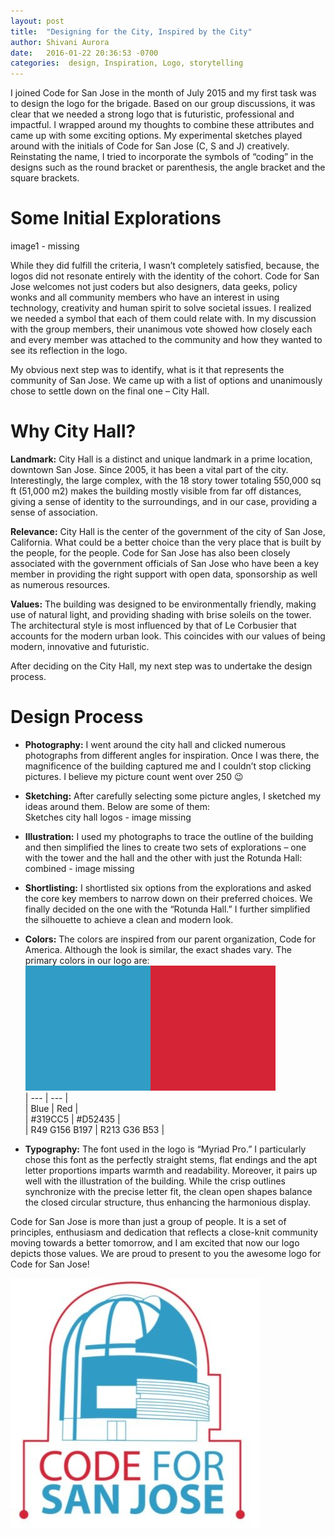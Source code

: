 ```yaml
---
layout: post
title:  "Designing for the City, Inspired by the City"
author: Shivani Aurora
date:   2016-01-22 20:36:53 -0700
categories:  design, Inspiration, Logo, storytelling
---
```

I joined Code for San Jose in the month of July 2015 and my first task was to design the logo for the brigade. Based on our group discussions, it was clear that we needed a strong logo that is futuristic, professional and impactful. I wrapped around my thoughts to combine these attributes and came up with some exciting options. My experimental sketches played around with the initials of Code for San Jose (C, S and J) creatively. Reinstating the name, I tried to incorporate the symbols of “coding” in the designs such as the round bracket or parenthesis, the angle bracket and the square brackets.   

# Some Initial Explorations

image1 - missing  

While they did fulfill the criteria, I wasn’t completely satisfied, because, the logos did not resonate entirely with the identity of the cohort. Code for San Jose welcomes not just coders but also designers, data geeks, policy wonks and all community members who have an interest in using technology, creativity and human spirit to solve societal issues. I realized we needed a symbol that each of them could relate with. In my discussion with the group members, their unanimous vote showed how closely each and every member was attached to the community and how they wanted to see its reflection in the logo.  

My obvious next step was to identify, what is it that represents the community of San Jose. We came up with a list of options and unanimously chose to settle down on the final one – City Hall.   

# Why City Hall?

**Landmark:** City Hall is a distinct and unique landmark in a prime location, downtown San Jose. Since 2005, it has been a vital part of the city. Interestingly, the large complex, with the 18 story tower totaling 550,000 sq ft (51,000 m2) makes the building mostly visible from far off distances, giving a sense of identity to the surroundings, and in our case, providing a sense of association.  

**Relevance:** City Hall is the center of the government of the city of San Jose, California. What could be a better choice than the very place that is built by the people, for the people. Code for San Jose has also been closely associated with the government officials of San Jose who have been a key member in providing the right support with open data, sponsorship as well as numerous resources.  

**Values:** The building was designed to be environmentally friendly, making use of natural light, and providing shading with brise soleils on the tower. The architectural style is most influenced by that of Le Corbusier that accounts for the modern urban look. This coincides with our values of being modern, innovative and futuristic.  

After deciding on the City Hall, my next step was to undertake the design process.  

# Design Process
* **Photography:** I went around the city hall and clicked numerous photographs from different angles for inspiration. Once I was there, the magnificence of the building captured me and I couldn’t stop clicking pictures. I believe my picture count went over 250 😉
* **Sketching:** After carefully selecting some picture angles, I sketched my ideas around them. Below are some of them:  
Sketches city hall logos - image missing
* **Illustration:** I used my photographs to trace the outline of the building and then simplified the lines to create two sets of explorations – one with the tower and the hall and the other with just the Rotunda Hall:  
combined - image missing  
* **Shortlisting:** I shortlisted six options from the explorations and asked the core key members to narrow down on their preferred choices. We finally decided on the one with the “Rotunda Hall.” I further simplified the silhouette to achieve a clean and modern look. 
* **Colors:** The colors are inspired from our parent organization, Code for America. Although the look is similar, the exact shades vary. The primary colors in our logo are:
![colors](https://github.com/codeforsanjose/blog/blob/gh-pages/assets/colors.png "Code for San Jose Logo Colors")  
| --- | --- |  
| Blue | Red |  
| #319CC5 | #D52435 |  
| R49 G156 B197 | R213 G36 B53 |  

* **Typography:** The font used in the logo is “Myriad Pro.” I particularly chose this font as the perfectly straight stems, flat endings and the apt letter proportions imparts warmth and readability. Moreover, it pairs up well with the illustration of the building. While the crisp outlines synchronize with the precise letter fit, the clean open shapes balance the closed circular structure, thus enhancing the harmonious display.   

Code for San Jose is more than just a group of people. It is a set of principles, enthusiasm and dedication that reflects a close-knit community moving towards a better tomorrow, and I am excited that now our logo depicts those values. We are proud to present to you the awesome logo for Code for San Jose!  

![logo](https://github.com/codeforsanjose/blog/blob/gh-pages/assets/logo.jpg "Code for San Jose Logo")